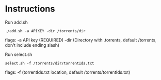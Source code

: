 # Instructions
Run add.sh 
```
./add.sh -a APIKEY -dir /torrents/dir
```
flags:
  -a API key (REQUIRED)
  -dir (Directory with .torrents, default /torrents, don't include ending slash)

Run select.sh
```
select.sh -f /torrents/dir/torrentIds.txt
```
flags:
  -f (torrentIds.txt location, default /torrents/torrentIds.txt)
  
